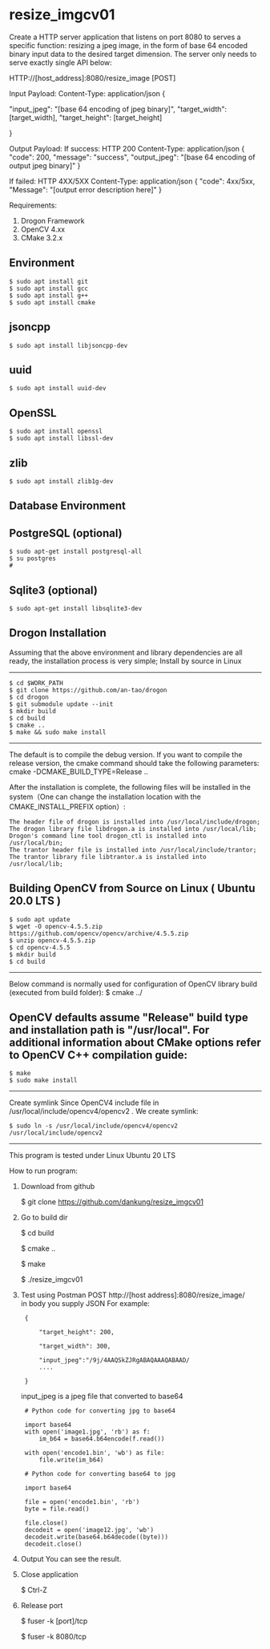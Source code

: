 # resize_imgcv01

Create a HTTP server application that listens on port 8080 to serves a
specific function: resizing a jpeg image, in the form of base 64 encoded binary input data
to the desired target dimension. The server only needs to serve exactly single API below:

HTTP://[host_address]:8080/resize_image [POST]

Input Payload:
Content-Type: application/json
{

"input_jpeg": "[base 64 encoding of jpeg binary]",
"target_width": [target_width],
"target_height": [target_height]

}

Output Payload:
If success:
HTTP 200
Content-Type: application/json
{
"code": 200,
"message": "success",
"output_jpeg": "[base 64 encoding of output jpeg binary]"
}


If failed:
HTTP 4XX/5XX
Content-Type: application/json
{
"code": 4xx/5xx,
"Message": "[output error description here]"
}

Requirements:
1. Drogon Framework 
2. OpenCV 4.xx
3. CMake 3.2.x


Environment
-------------------------------------------------------------------------
    $ sudo apt install git
    $ sudo apt install gcc
    $ sudo apt install g++
    $ sudo apt install cmake


jsoncpp
-------------------------------------------------------------------------
    $ sudo apt install libjsoncpp-dev

uuid
-------------------------------------------------------------------------
    $ sudo apt install uuid-dev

OpenSSL
-------------------------------------------------------------------------
    $ sudo apt install openssl
    $ sudo apt install libssl-dev

zlib
-------------------------------------------------------------------------
    $ sudo apt install zlib1g-dev

Database Environment 
-------------------------------------------------------------------------

PostgreSQL (optional)
-------------------------------------------------------------------------
    $ sudo apt-get install postgresql-all
    $ su postgres
    # 

Sqlite3 (optional)
-------------------------------------------------------------------------
    $ sudo apt-get install libsqlite3-dev

Drogon Installation
-------------------------------------------------------------------------
Assuming that the above environment and library dependencies are all ready, the installation process is very simple;
Install by source in Linux

-------------------------------------------------------------------------
    $ cd $WORK_PATH
    $ git clone https://github.com/an-tao/drogon
    $ cd drogon
    $ git submodule update --init
    $ mkdir build
    $ cd build
    $ cmake ..
    $ make && sudo make install
-------------------------------------------------------------------------

The default is to compile the debug version. If you want to compile the release version, the cmake command should take the following parameters:
cmake -DCMAKE_BUILD_TYPE=Release .. 

After the installation is complete, the following files will be installed in the system（One can change the installation location with the CMAKE_INSTALL_PREFIX option）:

    The header file of drogon is installed into /usr/local/include/drogon;
    The drogon library file libdrogon.a is installed into /usr/local/lib;
    Drogon's command line tool drogon_ctl is installed into /usr/local/bin;
    The trantor header file is installed into /usr/local/include/trantor;
    The trantor library file libtrantor.a is installed into /usr/local/lib;

Building OpenCV from Source on Linux ( Ubuntu 20.0 LTS )
----------------------------------------------------------------------------------------------------------------------------------
    $ sudo apt update
    $ wget -O opencv-4.5.5.zip https://github.com/opencv/opencv/archive/4.5.5.zip
    $ unzip opencv-4.5.5.zip
    $ cd opencv-4.5.5
    $ mkdir build
    $ cd build
----------------------------------------------------------------------------------------------------------------------------------


Below command is normally used for configuration of OpenCV library build (executed from build folder):
    $ cmake ../

OpenCV defaults assume "Release" build type and installation path is "/usr/local". For additional information about CMake options refer to OpenCV C++ compilation guide:
----------------------------------------------------------------------------------------------------------------------------------
    $ make
    $ sudo make install

----------------------------------------------------------------------------------------------------------------------------------
Create symlink
Since OpenCV4 include file in /usr/local/include/opencv4/opencv2 . 
We create symlink:

    $ sudo ln -s /usr/local/include/opencv4/opencv2 /usr/local/include/opencv2 

----------------------------------------------------------------------------------------------------------------------------------
This program is tested under Linux Ubuntu 20 LTS

How to run program:
1. Download from github

    $ git clone https://github.com/dankung/resize_imgcv01
    
2. Go to build dir

    $ cd build
    
    $ cmake ..
    
    $ make
    
    $ ./resize_imgcv01  
   
3. Test  using Postman
    POST http://[host address]:8080/resize_image/   
    in body you supply JSON
    For example:
    
        {   
        
            "target_height": 200,
        
            "target_width": 300,
        
            "input_jpeg":"/9j/4AAQSkZJRgABAQAAAQABAAD/
            ....
    
        }

    input_jpeg is a jpeg file that converted to base64
    
        # Python code for converting jpg to base64

		import base64
		with open('image1.jpg', 'rb') as f:
			im_b64 = base64.b64encode(f.read())
         
		with open('encode1.bin', 'wb') as file:
			file.write(im_b64)
    
    	# Python code for converting base64 to jpg
	
		import base64
		
		file = open('encode1.bin', 'rb')
		byte = file.read()
		
		file.close()
  		decodeit = open('image12.jpg', 'wb')
		decodeit.write(base64.b64decode((byte)))
		decodeit.close()
    	
4. Output
    You can see the result.
 
5. Close application
   
   $ Ctrl-Z
   
6. Release port
   
   $ fuser -k [port]/tcp
   
   $ fuser -k 8080/tcp
